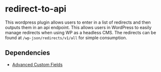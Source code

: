 # redirect-to-api

This wordpress plugin allows users to enter in a list of redirects and then outputs them in an api endpoint. This allows users in WordPress to easily manage redirects when using WP as a headless CMS. The redirects can be found at `/wp-json/redirects/v1/all` for simple consumption.

## Dependencies

- [Advanced Custom Fields](https://www.advancedcustomfields.com/)
